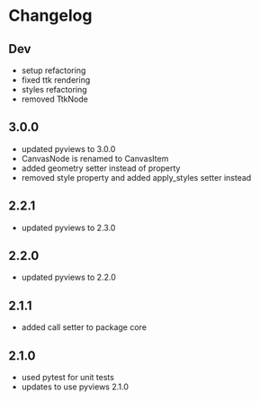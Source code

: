 # Changelog

## Dev
- setup refactoring
- fixed ttk rendering
- styles refactoring
- removed TtkNode

## 3.0.0

- updated pyviews to 3.0.0
- CanvasNode is renamed to CanvasItem
- added geometry setter instead of property
- removed style property and added apply_styles setter instead

## 2.2.1

- updated pyviews to 2.3.0

## 2.2.0

- updated pyviews to 2.2.0

## 2.1.1

- added call setter to package core

## 2.1.0

- used pytest for unit tests
- updates to use pyviews 2.1.0

